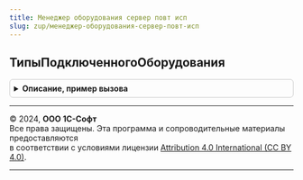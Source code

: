 ```yaml
---
title: Менеджер оборудования сервер повт исп
slug: zup/менеджер-оборудования-сервер-повт-исп
---
```



## ТипыПодключенногоОборудования
<details style="margin: 1em 0; padding: 0.5em; border: 1px solid #ccc; border-radius: 6px;">

<summary style="font-weight: bold; cursor: pointer;">Описание, пример вызова</summary>

```bsl

// Функция возвращает возможные типы подключенного оборудования к рабочему месту.
//
Функция ТипыПодключенногоОборудования() Экспорт
```

Пример вызова
```bsl
Результат = МенеджерОборудованияСерверПовтИсп.ТипыПодключенногоОборудования() 
```
</details>

---

© 2024, **ООО 1С-Софт**  
Все права защищены. Эта программа и сопроводительные материалы предоставляются  
в соответствии с условиями лицензии [Attribution 4.0 International (CC BY 4.0)](https://creativecommons.org/licenses/by/4.0/legalcode).

---
